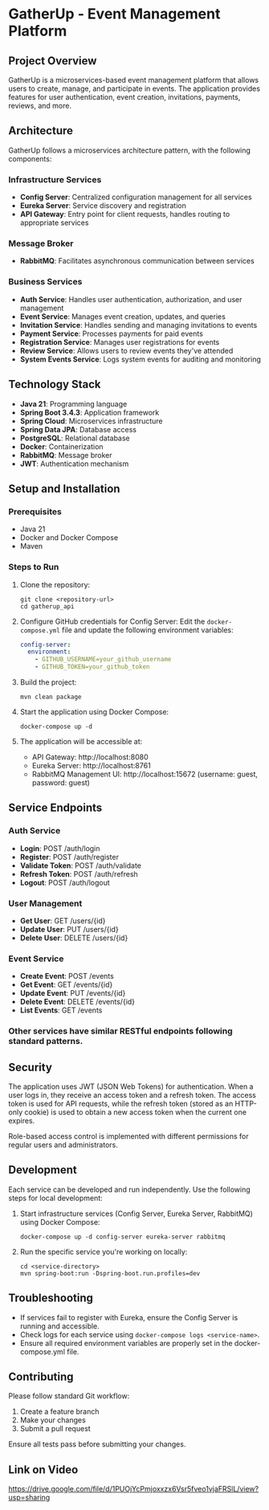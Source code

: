 # GatherUp - Event Management Platform

## Project Overview
GatherUp is a microservices-based event management platform that allows users to create, manage, and participate in events. The application provides features for user authentication, event creation, invitations, payments, reviews, and more.

## Architecture
GatherUp follows a microservices architecture pattern, with the following components:

### Infrastructure Services
- **Config Server**: Centralized configuration management for all services
- **Eureka Server**: Service discovery and registration
- **API Gateway**: Entry point for client requests, handles routing to appropriate services

### Message Broker
- **RabbitMQ**: Facilitates asynchronous communication between services

### Business Services
- **Auth Service**: Handles user authentication, authorization, and user management
- **Event Service**: Manages event creation, updates, and queries
- **Invitation Service**: Handles sending and managing invitations to events
- **Payment Service**: Processes payments for paid events
- **Registration Service**: Manages user registrations for events
- **Review Service**: Allows users to review events they've attended
- **System Events Service**: Logs system events for auditing and monitoring

## Technology Stack
- **Java 21**: Programming language
- **Spring Boot 3.4.3**: Application framework
- **Spring Cloud**: Microservices infrastructure
- **Spring Data JPA**: Database access
- **PostgreSQL**: Relational database
- **Docker**: Containerization
- **RabbitMQ**: Message broker
- **JWT**: Authentication mechanism

## Setup and Installation

### Prerequisites
- Java 21
- Docker and Docker Compose
- Maven

### Steps to Run
1. Clone the repository:
   ```
   git clone <repository-url>
   cd gatherup_api
   ```

2. Configure GitHub credentials for Config Server:
   Edit the `docker-compose.yml` file and update the following environment variables:
   ```yaml
   config-server:
     environment:
       - GITHUB_USERNAME=your_github_username
       - GITHUB_TOKEN=your_github_token
   ```

3. Build the project:
   ```
   mvn clean package
   ```

4. Start the application using Docker Compose:
   ```
   docker-compose up -d
   ```

5. The application will be accessible at:
   - API Gateway: http://localhost:8080
   - Eureka Server: http://localhost:8761
   - RabbitMQ Management UI: http://localhost:15672 (username: guest, password: guest)

## Service Endpoints

### Auth Service
- **Login**: POST /auth/login
- **Register**: POST /auth/register
- **Validate Token**: POST /auth/validate
- **Refresh Token**: POST /auth/refresh
- **Logout**: POST /auth/logout

### User Management
- **Get User**: GET /users/{id}
- **Update User**: PUT /users/{id}
- **Delete User**: DELETE /users/{id}

### Event Service
- **Create Event**: POST /events
- **Get Event**: GET /events/{id}
- **Update Event**: PUT /events/{id}
- **Delete Event**: DELETE /events/{id}
- **List Events**: GET /events

### Other services have similar RESTful endpoints following standard patterns.

## Security
The application uses JWT (JSON Web Tokens) for authentication. When a user logs in, they receive an access token and a refresh token. The access token is used for API requests, while the refresh token (stored as an HTTP-only cookie) is used to obtain a new access token when the current one expires.

Role-based access control is implemented with different permissions for regular users and administrators.

## Development
Each service can be developed and run independently. Use the following steps for local development:

1. Start infrastructure services (Config Server, Eureka Server, RabbitMQ) using Docker Compose:
   ```
   docker-compose up -d config-server eureka-server rabbitmq
   ```

2. Run the specific service you're working on locally:
   ```
   cd <service-directory>
   mvn spring-boot:run -Dspring-boot.run.profiles=dev
   ```

## Troubleshooting
- If services fail to register with Eureka, ensure the Config Server is running and accessible.
- Check logs for each service using `docker-compose logs <service-name>`.
- Ensure all required environment variables are properly set in the docker-compose.yml file.

## Contributing
Please follow standard Git workflow:
1. Create a feature branch
2. Make your changes
3. Submit a pull request

Ensure all tests pass before submitting your changes.

## Link on Video

https://drive.google.com/file/d/1PUOjYcPmjoxxzx6Vsr5fveo1vjaFRSlL/view?usp=sharing
